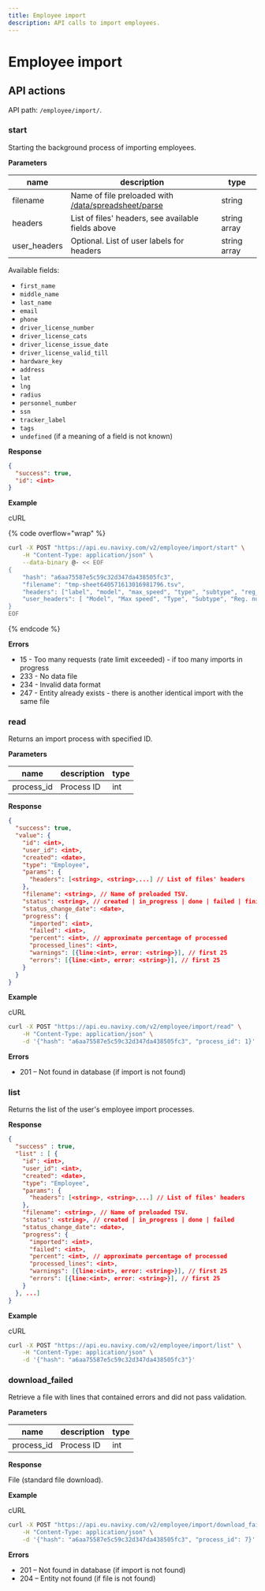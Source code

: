 ```yaml
---
title: Employee import
description: API calls to import employees.
---
```


# Employee import

## API actions

API path: `/employee/import/`.

### start

Starting the background process of importing employees.

**Parameters**

| name          | description                                                                                       | type         |
| ------------- | ------------------------------------------------------------------------------------------------- | ------------ |
| filename      | Name of file preloaded with [/data/spreadsheet/parse](../../commons/data.md#dataspreadsheetparse) | string       |
| headers       | List of files' headers, see available fields above                                                | string array |
| user\_headers | Optional. List of user labels for headers                                                         | string array |

Available fields:

* `first_name`
* `middle_name`
* `last_name`
* `email`
* `phone`
* `driver_license_number`
* `driver_license_cats`
* `driver_license_issue_date`
* `driver_license_valid_till`
* `hardware_key`
* `address`
* `lat`
* `lng`
* `radius`
* `personnel_number`
* `ssn`
* `tracker_label`
* `tags`
* `undefined` (if a meaning of a field is not known)

**Response**

```json
{
  "success": true,
  "id": <int>
}
```

**Example**

cURL

{% code overflow="wrap" %}
```bash
curl -X POST "https://api.eu.navixy.com/v2/employee/import/start" \
    -H "Content-Type: application/json" \
    --data-binary @- << EOF
{
    "hash": "a6aa75587e5c59c32d347da438505fc3",
    "filename": "tmp-sheet640571613016981796.tsv",
    "headers": ["label", "model", "max_speed", "type", "subtype", "reg_number", "fuel_grade", "fuel_tank_volume", "free_insurance_policy_number", "free_insurance_valid_till", "tracker_label", "tags"],
    "user_headers": [ "Model", "Max speed", "Type", "Subtype", "Reg. number", "Fuel grade", "Fuel tank volume", "Free insurance policy number", "Free insurance valid till", "Object", "Tags"]
}
EOF
```
{% endcode %}

**Errors**

* 15 - Too many requests (rate limit exceeded) - if too many imports in progress
* 233 - No data file
* 234 - Invalid data format
* 247 - Entity already exists - there is another identical import with the same file

### read

Returns an import process with specified ID.

**Parameters**

| name        | description | type |
| ----------- | ----------- | ---- |
| process\_id | Process ID  | int  |

**Response**

```json
{
  "success": true,
  "value": {
    "id": <int>,
    "user_id": <int>,
    "created": <date>,
    "type": "Employee",
    "params": {
      "headers": [<string>, <string>,...] // List of files' headers
    },
    "filename": <string>, // Name of preloaded TSV.
    "status": <string>, // created | in_progress | done | failed | finished
    "status_change_date": <date>,
    "progress": {
      "imported": <int>,
      "failed": <int>,
      "percent": <int>, // approximate percentage of processed
      "processed_lines": <int>,
      "warnings": [{line:<int>, error: <string>}], // first 25
      "errors": [{line:<int>, error: <string>}], // first 25
    }
  }
}
```

**Example**

cURL

```bash
curl -X POST "https://api.eu.navixy.com/v2/employee/import/read" \
    -H "Content-Type: application/json" \
    -d '{"hash": "a6aa75587e5c59c32d347da438505fc3", "process_id": 1}'
```

**Errors**

* 201 – Not found in database (if import is not found)

### list

Returns the list of the user's employee import processes.

**Response**

```json
{
  "success" : true,
  "list" : [ {
    "id": <int>,
    "user_id": <int>,
    "created": <date>,
    "type": "Employee",
    "params": {
      "headers": [<string>, <string>,...] // List of files' headers
    },
    "filename": <string>, // Name of preloaded TSV.
    "status": <string>, // created | in_progress | done | failed
    "status_change_date": <date>,
    "progress": {
      "imported": <int>,
      "failed": <int>,
      "percent": <int>, // approximate percentage of processed
      "processed_lines": <int>,
      "warnings": [{line:<int>, error: <string>}], // first 25
      "errors": [{line:<int>, error: <string>}], // first 25
    }
  }, ...]
}
```

**Example**

cURL

```bash
curl -X POST "https://api.eu.navixy.com/v2/employee/import/list" \
    -H "Content-Type: application/json" \
    -d '{"hash": "a6aa75587e5c59c32d347da438505fc3"}'
```

### download\_failed

Retrieve a file with lines that contained errors and did not pass validation.

**Parameters**

| name        | description | type |
| ----------- | ----------- | ---- |
| process\_id | Process ID  | int  |

**Response**

File (standard file download).

**Example**

cURL

```bash
curl -X POST "https://api.eu.navixy.com/v2/employee/import/download_failed" \
    -H "Content-Type: application/json" \
    -d '{"hash": "a6aa75587e5c59c32d347da438505fc3", "process_id": 7}'
```

**Errors**

* 201 – Not found in database (if import is not found)
* 204 – Entity not found (if file is not found)
